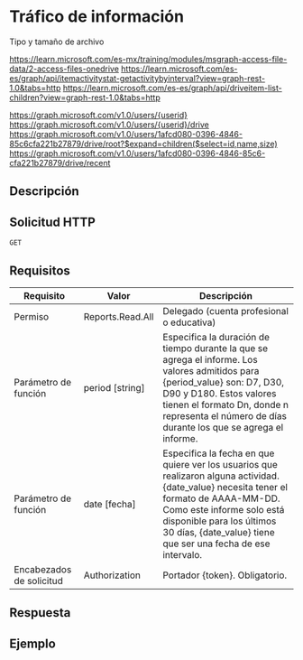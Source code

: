 # Tráfico de información 

Tipo y tamaño de archivo 

https://learn.microsoft.com/es-mx/training/modules/msgraph-access-file-data/2-access-files-onedrive
https://learn.microsoft.com/es-es/graph/api/itemactivitystat-getactivitybyinterval?view=graph-rest-1.0&tabs=http
https://learn.microsoft.com/es-es/graph/api/driveitem-list-children?view=graph-rest-1.0&tabs=http

https://graph.microsoft.com/v1.0/users/{userid}
https://graph.microsoft.com/v1.0/users/{userid}/drive
https://graph.microsoft.com/v1.0/users/1afcd080-0396-4846-85c6cfa221b27879/drive/root?$expand=children($select=id,name,size)
https://graph.microsoft.com/v1.0/users/1afcd080-0396-4846-85c6-cfa221b27879/drive/recent

## Descripción
## Solicitud HTTP
```
GET
```
## Requisitos

| Requisito  | Valor | Descripción |
| -----------| ----- | ----------- |
| Permiso |  Reports.Read.All | Delegado (cuenta profesional o educativa) |
| Parámetro de función  | period [string]   |  Especifica la duración de tiempo durante la que se agrega el informe. Los valores admitidos para {period_value} son: D7, D30, D90 y D180. Estos valores tienen el formato Dn, donde n representa el número de días durante los que se agrega el informe.   |
| Parámetro de función | date [fecha] | Especifica la fecha en que quiere ver los usuarios que realizaron alguna actividad. {date_value} necesita tener el formato de AAAA-MM-DD. Como este informe solo está disponible para los últimos 30 días, {date_value} tiene que ser una fecha de ese intervalo. |
| Encabezados de solicitud | Authorization | Portador {token}. Obligatorio. | 

## Respuesta
## Ejemplo

